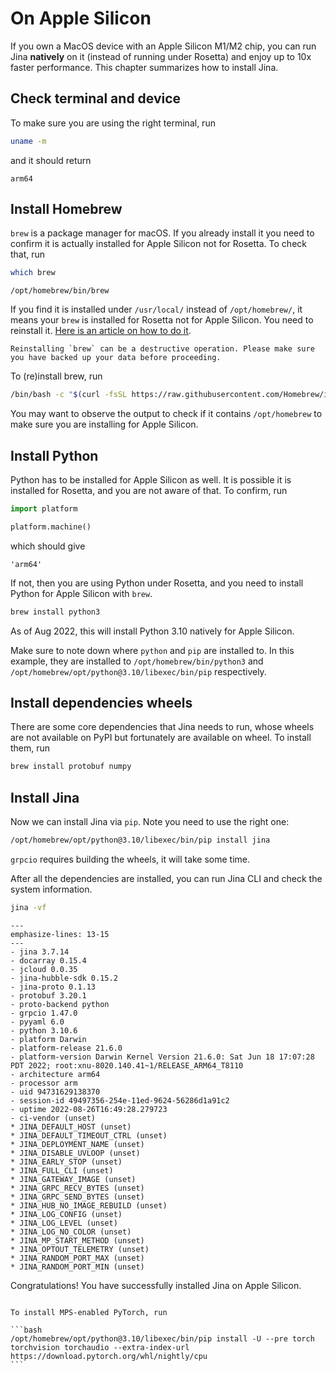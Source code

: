 # On Apple Silicon

If you own a MacOS device with an Apple Silicon M1/M2 chip, you can run Jina **natively** on it (instead of running under Rosetta) and enjoy up to 10x faster performance. This chapter summarizes how to install Jina.

## Check terminal and device

To make sure you are using the right terminal, run

```bash
uname -m
```

and it should return

```text
arm64
```


## Install Homebrew

`brew` is a package manager for macOS. If you already install it you need to confirm it is actually installed for Apple Silicon not for Rosetta. To check that, run

```bash
which brew
```

```text
/opt/homebrew/bin/brew
```

If you find it is installed under `/usr/local/` instead of `/opt/homebrew/`, it means your `brew` is installed for Rosetta not for Apple Silicon. You need to reinstall it. [Here is an article on how to do it](https://apple.stackexchange.com/a/410829).

```{danger}
Reinstalling `brew` can be a destructive operation. Please make sure you have backed up your data before proceeding.
```

To (re)install brew, run

```bash
/bin/bash -c "$(curl -fsSL https://raw.githubusercontent.com/Homebrew/install/HEAD/install.sh)"
```

You may want to observe the output to check if it contains `/opt/homebrew` to make sure you are installing for Apple Silicon.

## Install Python

Python has to be installed for Apple Silicon as well. It is possible it is installed for Rosetta, and you are not aware of that. To confirm, run

```python
import platform

platform.machine()
```

which should give

```text
'arm64'
```

If not, then you are using Python under Rosetta, and you need to install Python for Apple Silicon with `brew`.


```bash
brew install python3
```

As of Aug 2022, this will install Python 3.10 natively for Apple Silicon.

Make sure to note down where `python` and `pip` are installed to. In this example, they are installed to `/opt/homebrew/bin/python3` and `/opt/homebrew/opt/python@3.10/libexec/bin/pip` respectively.

## Install dependencies wheels

There are some core dependencies that Jina needs to run, whose wheels are not available on PyPI but fortunately are available on wheel. To install them, run

```bash
brew install protobuf numpy
```

## Install Jina

Now we can install Jina via `pip`. Note you need to use the right one:

```bash
/opt/homebrew/opt/python@3.10/libexec/bin/pip install jina
```

`grpcio` requires building the wheels, it will take some time.


After all the dependencies are installed, you can run Jina CLI and check the system information.

```bash
jina -vf
```

```{code-block} text
---
emphasize-lines: 13-15
---
- jina 3.7.14
- docarray 0.15.4
- jcloud 0.0.35
- jina-hubble-sdk 0.15.2
- jina-proto 0.1.13
- protobuf 3.20.1
- proto-backend python
- grpcio 1.47.0
- pyyaml 6.0
- python 3.10.6
- platform Darwin
- platform-release 21.6.0
- platform-version Darwin Kernel Version 21.6.0: Sat Jun 18 17:07:28 PDT 2022; root:xnu-8020.140.41~1/RELEASE_ARM64_T8110
- architecture arm64
- processor arm
- uid 94731629138370
- session-id 49497356-254e-11ed-9624-56286d1a91c2
- uptime 2022-08-26T16:49:28.279723
- ci-vendor (unset)
* JINA_DEFAULT_HOST (unset)
* JINA_DEFAULT_TIMEOUT_CTRL (unset)
* JINA_DEPLOYMENT_NAME (unset)
* JINA_DISABLE_UVLOOP (unset)
* JINA_EARLY_STOP (unset)
* JINA_FULL_CLI (unset)
* JINA_GATEWAY_IMAGE (unset)
* JINA_GRPC_RECV_BYTES (unset)
* JINA_GRPC_SEND_BYTES (unset)
* JINA_HUB_NO_IMAGE_REBUILD (unset)
* JINA_LOG_CONFIG (unset)
* JINA_LOG_LEVEL (unset)
* JINA_LOG_NO_COLOR (unset)
* JINA_MP_START_METHOD (unset)
* JINA_OPTOUT_TELEMETRY (unset)
* JINA_RANDOM_PORT_MAX (unset)
* JINA_RANDOM_PORT_MIN (unset)
```


Congratulations! You have successfully installed Jina on Apple Silicon.


````{tip}

To install MPS-enabled PyTorch, run

```bash
/opt/homebrew/opt/python@3.10/libexec/bin/pip install -U --pre torch torchvision torchaudio --extra-index-url https://download.pytorch.org/whl/nightly/cpu
```
````




